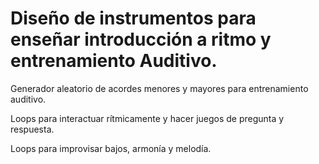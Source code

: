 
# Diseño de instrumentos para enseñar introducción a ritmo y entrenamiento Auditivo.   


Generador aleatorio de acordes menores y mayores para entrenamiento auditivo.      

Loops para interactuar rítmicamente y hacer juegos de pregunta y respuesta.  

Loops para improvisar bajos, armonía y melodía.        
